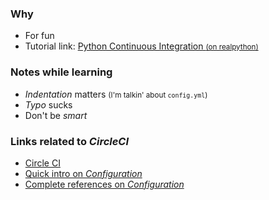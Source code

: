 ### Why

- For fun
- Tutorial link: [Python Continuous Integration <small>(on realpython)</small>](https://realpython.com/python-continuous-integration/)

### Notes while learning

- _Indentation_ matters <small>(I'm talkin' about `config.yml`)</small>
- _Typo_ sucks
- Don't be _smart_

### Links related to _CircleCI_

- [Circle CI](https://circleci.com/)
- [Quick intro on _Configuration_](https://circleci.com/docs/2.0/config-intro/#section=configuration)
- [Complete references on _Configuration_](https://circleci.com/docs/2.0/configuration-reference/)
